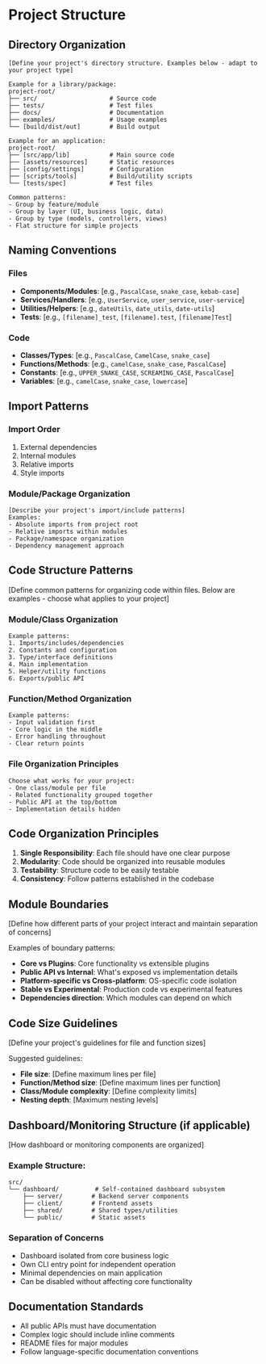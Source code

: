 # Project Structure

## Directory Organization

```
[Define your project's directory structure. Examples below - adapt to your project type]

Example for a library/package:
project-root/
├── src/                    # Source code
├── tests/                  # Test files
├── docs/                   # Documentation
├── examples/               # Usage examples
└── [build/dist/out]        # Build output

Example for an application:
project-root/
├── [src/app/lib]           # Main source code
├── [assets/resources]      # Static resources
├── [config/settings]       # Configuration
├── [scripts/tools]         # Build/utility scripts
└── [tests/spec]            # Test files

Common patterns:
- Group by feature/module
- Group by layer (UI, business logic, data)
- Group by type (models, controllers, views)
- Flat structure for simple projects
```

## Naming Conventions

### Files
- **Components/Modules**: [e.g., `PascalCase`, `snake_case`, `kebab-case`]
- **Services/Handlers**: [e.g., `UserService`, `user_service`, `user-service`]
- **Utilities/Helpers**: [e.g., `dateUtils`, `date_utils`, `date-utils`]
- **Tests**: [e.g., `[filename]_test`, `[filename].test`, `[filename]Test`]

### Code
- **Classes/Types**: [e.g., `PascalCase`, `CamelCase`, `snake_case`]
- **Functions/Methods**: [e.g., `camelCase`, `snake_case`, `PascalCase`]
- **Constants**: [e.g., `UPPER_SNAKE_CASE`, `SCREAMING_CASE`, `PascalCase`]
- **Variables**: [e.g., `camelCase`, `snake_case`, `lowercase`]

## Import Patterns

### Import Order
1. External dependencies
2. Internal modules
3. Relative imports
4. Style imports

### Module/Package Organization
```
[Describe your project's import/include patterns]
Examples:
- Absolute imports from project root
- Relative imports within modules
- Package/namespace organization
- Dependency management approach
```

## Code Structure Patterns

[Define common patterns for organizing code within files. Below are examples - choose what applies to your project]

### Module/Class Organization
```
Example patterns:
1. Imports/includes/dependencies
2. Constants and configuration
3. Type/interface definitions
4. Main implementation
5. Helper/utility functions
6. Exports/public API
```

### Function/Method Organization
```
Example patterns:
- Input validation first
- Core logic in the middle
- Error handling throughout
- Clear return points
```

### File Organization Principles
```
Choose what works for your project:
- One class/module per file
- Related functionality grouped together
- Public API at the top/bottom
- Implementation details hidden
```

## Code Organization Principles

1. **Single Responsibility**: Each file should have one clear purpose
2. **Modularity**: Code should be organized into reusable modules
3. **Testability**: Structure code to be easily testable
4. **Consistency**: Follow patterns established in the codebase

## Module Boundaries
[Define how different parts of your project interact and maintain separation of concerns]

Examples of boundary patterns:
- **Core vs Plugins**: Core functionality vs extensible plugins
- **Public API vs Internal**: What's exposed vs implementation details
- **Platform-specific vs Cross-platform**: OS-specific code isolation
- **Stable vs Experimental**: Production code vs experimental features
- **Dependencies direction**: Which modules can depend on which

## Code Size Guidelines
[Define your project's guidelines for file and function sizes]

Suggested guidelines:
- **File size**: [Define maximum lines per file]
- **Function/Method size**: [Define maximum lines per function]
- **Class/Module complexity**: [Define complexity limits]
- **Nesting depth**: [Maximum nesting levels]

## Dashboard/Monitoring Structure (if applicable)
[How dashboard or monitoring components are organized]

### Example Structure:
```
src/
└── dashboard/          # Self-contained dashboard subsystem
    ├── server/        # Backend server components
    ├── client/        # Frontend assets
    ├── shared/        # Shared types/utilities
    └── public/        # Static assets
```

### Separation of Concerns
- Dashboard isolated from core business logic
- Own CLI entry point for independent operation
- Minimal dependencies on main application
- Can be disabled without affecting core functionality

## Documentation Standards
- All public APIs must have documentation
- Complex logic should include inline comments
- README files for major modules
- Follow language-specific documentation conventions
